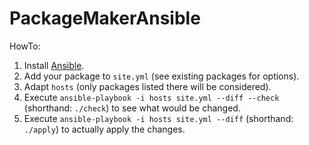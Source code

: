 # PackageMakerAnsible

HowTo:
1. Install [Ansible](https://docs.ansible.com/ansible/latest/installation_guide/intro_installation.html).
2. Add your package to `site.yml` (see existing packages for options).
3. Adapt `hosts` (only packages listed there will be considered).
4. Execute `ansible-playbook -i hosts site.yml --diff --check` (shorthand: `./check`) to see what would be changed.
5. Execute `ansible-playbook -i hosts site.yml --diff` (shorthand: `./apply`) to actually apply the changes.
